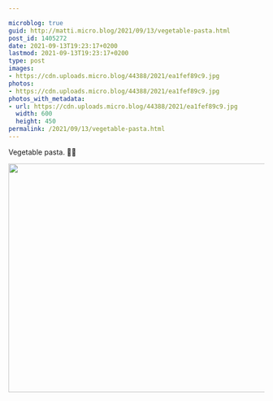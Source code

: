 ```yaml
---

microblog: true
guid: http://matti.micro.blog/2021/09/13/vegetable-pasta.html
post_id: 1405272
date: 2021-09-13T19:23:17+0200
lastmod: 2021-09-13T19:23:17+0200
type: post
images:
- https://cdn.uploads.micro.blog/44388/2021/ea1fef89c9.jpg
photos:
- https://cdn.uploads.micro.blog/44388/2021/ea1fef89c9.jpg
photos_with_metadata:
- url: https://cdn.uploads.micro.blog/44388/2021/ea1fef89c9.jpg
  width: 600
  height: 450
permalink: /2021/09/13/vegetable-pasta.html
---
```

Vegetable pasta. 🧑‍🍳

<img src="uploads/2021/ea1fef89c9.jpg" width="600" height="450" alt="" />
